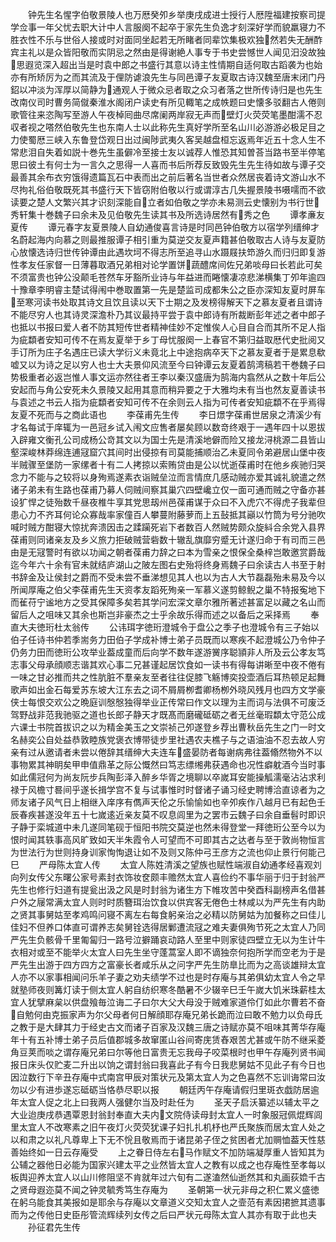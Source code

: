<!-- { "loadSidebar": true } -->
　　钟先生名惺字伯敬景陵人也万厯癸夘乡举庚戌成进士授行人厯陞福建按察司提学佥事一年父忧去职大计中人言服阕不起卒于家先生负逸才刻深好学而貌羸寝力不胜衣性不乐与世俗人接或时对面同坐起若无所睹者同辈饮集极欢独然若失无酬酢宾主礼以是众皆阳敬而实阴忌之然由是得谢絶人事专于书史尝憾世人闻见汨没故独思遐览深入超出当是时袁中郎之书盛行其意以诗主性情期自适何取古蹈袭为也始亦有所矫厉为之而其流及于俚防谑浪先生与同邑谭子友夏取古诗汉魏至唐末闭门丹鉊以冲淡为浑厚以简静为通观人于微众忌者取之众习者落之世所传诗归是也先生改南仪司时曹务简僦秦淮水阁闭户读史有所见輙笔之成帙题曰史懐多驳翻古人倦则歌管往来恣陶写至游人午夜棹囘曲尽席阑两岸寂无声而壁灯火荧荧笔墨酣濡不忍収者视之嗒然伯敬先生也东南人士以此称先生真好学所至名山川必游游必极足目之力使蜀厯三峡入东鲁登岱观日出过闽陟武夷久客吴越盘桓忘返焉年近五十念人生不常悲泪自失着如説十巻先生虽僻冷至接士友以诚荐人惟恐其知曽荅当路书至半停笔思曰彼土有何士为一言久之思得一人喜而书后所荐反致毁先生先生待如故与谭子交最善其余布衣穷饿得遗篇瓦石中表而出之前后著名当世者众然居丧着诗文游山水不尽拘礼俗伯敬既死其书盛行天下皆窃附伯敬以行或谓淳古几失握景陵书嗫嚅而不欲读要之楚人文繁兴其才识刻深能自立者如伯敬之学亦未易测云史懐别为书行世秀轩集十巻魏子曰余未及见伯敬先生读其书及所选诗居然有秀之色
　　谭孝亷友夏传
　　谭元春字友夏景陵人自幼通俊喜言诗是时同邑钟伯敬方以宿学列缙绅才名蔚起海内向慕之则最推服谭子相引重为莫逆交友夏声籍甚伯敬取古人诗与友夏防心放懐选诗归世传钟谭由此遇坎坷不得志所至追寻山水蹑屐扶笻游久而归归即复游性孝友任家督一日薄暮取酒兄弟相对论学置饼蔬醴席间佐兄弟啖母曰长若此可矣不须富贵也钟公没颠毛苍然车牙豁所业诗与年益进而睠懐凄凉悲涕横集丁夘年逾四十豫章李明睿主楚试得闱中巻取置第一先是楚监司成都朱公之臣亦深知友夏时屏车至寒河读书处取其诗文且饮且读以天下士期之及发榜得解天下之慕友夏者且谓诗不能尽穷人也其诗灵深澹朴乃其议最持平尝于袁中郎诗有所裁断彭年述之者中郎子也抵以书报曰爱人者不防其短传世者精神佳妙不定惟俟人心目自合而其所不足人指为疵纇者安知可传不在焉友夏举于乡丁母忧服阕一上春官不第归益取厯代史批阅又手订所为庄子名遇庄已读大学衍义未竟北上中途抱病卒天下之慕友夏者于是累息欷嘘又以为诗之足以穷人也士大夫景仰风流至今曰钟谭云友夏着鹄湾稿若干巻魏子曰势极重者必返岂惟人事文运亦然往者王李以秦汉盛唐为鹄海内翕然从之数十年后公安起而与角公安死未久景陵又起用其意而稍异要之于大雅均未有当也然友夏善读书与袁述之书云人指为疵纇者安知可传不在余则云人指为可传者安知疵纇不在乎焉得友夏不死而与之商此语也
　　李葆甫先生传
　　李日燝字葆甫世居泉之清溪少有才名每试于庠辄为一邑冠乡试入闱文应售者屡矣顾以数竒终艰于一遇年四十以恩拔入辟雍文衡孔公司成杨公竒其文以为国士先是清溪地僻而险又接龙浔桃源二县皆山壑深峻林莽绵连逋冦窟穴其间时出侵掠有司莫能捕顺治乙未夏同令弟避居山堡中夜半贼骤至堡防一家缧者十有二人拷掠以索贿贷由是公以忧逝葆甫时在他乡疾驰归哭念力不能与之较将以身殉焉遂素衣诣贼垒泣而言情庶几感动贼亦爱其诚礼貌遣之然诸子弟未有生路也葆甫乃募人伺贼间察其巢穴四壁巉立仅一面可通而贼之守备亦甚设犷悍之徒殆数千昼夜椎牛享其党思刼州邑葆甫谋于众曰不入虎穴不得虎子我辈但患心力不齐耳何论众寡哉率家僮百人攀蔓附藤萝而上五鼔抵其巓以竹筒为号分驰吹喊时贼方酣寝大惊扰奔溃因击之蹂躏死岩下者数百人然贼势颇众旋紏合余党入县界葆甫则同诸亲友及乡义旅力拒破贼营砦数十辙乱旗靡穷蹙无计遂归命于有司而三邑由是无冦警时有欲以功闻之朝者葆甫力辞之曰本为雪亲之恨保全桑梓岂敢邀赏爵哉迄今年六十余有官未就结庐湖山之陂左图右史殆将终身焉魏子曰余读古人书至于射书辞金及让侯封之爵而不受未尝不垂涕想见其人也以为古人大节磊磊殆未易及今以所闻厚庵之伯父李葆甫先生天资孝友蹈死殉亲一军慕义遂剪鲸鲵之巢不特报寃地下而雈苻宁谧地方之受其保障多矣若其学问宏深文章尔雅所著述甚富足以藏之名山而留后人之咀味又其余也斯岂非豪杰之士乎余故乐得而述之以备后之采择焉
　　奉直大夫徳珩杜太翁传
　　公讳珥字徳珩澄城令于盘公之季子也澄城令有三子始以伯子任诗书仲若季耑务力田伯子学成补博士弟子员既而以寒疾不起澄城公乃令仲子仍务力田而徳珩公攻举业葢成童而后向学不数年遂游黉序聪頴非人所及云公孝友笃志事父母承顔顺志谐其欢心事二兄甚谨起居饮食如一读书有得每讲晰至中夜不倦有一味之甘必推而共之性肮脏不羣亲友至者往往促膝飞觞博奕投壶酒后耳热顿足起舞歌声如出金石每爱苏东坡大江东去之词不屑屑栁耆卿杨栁外晓风残月也四方文学豪侠士每恨交欢公之晩庭训慇慇独得举业正传常曰作文以理为主而词与法俱不可废泛驾野战非范我驰驱之道也长郎子静天才既髙而磨礲砥砺之者无丝毫瑕纇太守范公成六课士书院首拔识之以为精金美玉之文崇祯己夘遂登乡荐出曹秋岳先生之门一时文名赫奕公自处益恭敦睦族党褒衣博带徒步里社遇农夫樵子与之语油油不忍去故人穷亲有过从邀请者未尝以倦辞其缙绅大夫连车盛晏防者每谢病弗往葢翛然物外不以事物累其神眀矣甲申值鼎革之际公慨然曰笃志缥缃弗获遇命也况性癖躭酒今当时事如此儒冠何为尚友阮步兵陶彭泽入醉乡华胥之境聊以卒嵗耳安能操觚濡毫沾沾求利禄于风檐寸晷间乎遂长揖学宫不复与试事惟时时督诸子诵习经史聘博洽直谅者为之师友诸子风气日上相继入庠序有儁声天伦之乐愉愉如也辛夘疾作八越月已有起色壬辰春疾甚遂没年五十七嵗逺近亲友莫不叹息闾里为之罢市云魏子曰余自垂髫时即识子静于栾城道中未几遂同笔砚于恒阳书院交莫逆也然未得登堂一拜徳珩公至今以为恨时闻其轶事高风旷致如天半朱霞令人可望而不可即其古之达者与至于敦尚物恒言为世法行为世则持身训家恂恂退让如不及则又陈仲弓王彦方之流也仰止景行何能己巳
　　严母陈太宜人传
　　太宜人陈姓清溪之望族也赋性端淑自幼通孝经喜观刘向列女传父东曙公家号素封衣饰妆奁颇丰赡然太宜人喜俭约不事华丽于归于封翁严先生也修行妇道有提瓮出汲之风是时封翁为诸生方下帷攻苦中癸酉科副榜声名借甚户外之屦常满太宜人则时时质簪珥治饮食以供宾客无倦色士林咸以为严先生有内助之贤其事舅姑至孝鸡鸣问寝不离左右每食躬亲治之必精以防舅姑为加餐称之曰佳儿佳妇不但养口体直可谓养志矣舅铨选得居鄛遭流冦之难夫妻俱殉节死之太宜人乃同严先生负骸骨千里匍匐归一路号泣擗踊哀动路人至里中则家徒四壁立无以为生计牛衣相对或至不能举火太宜人曰先生坐守蓬蒿室人即不谪独奈何抱所学而空老为于是严先生出游于四方四方之富豪长者咸乐从之问字严先生防臯比而为之高谈雄辩太宜人亦不以家事相闻问乐羊子妻之劝夫绩学不过也是时存庵与其弟俱幼太宜人令之早就塾师夜则篝灯读于侧太宜人躬自纺织寒冬酷暑不少辍辛巳壬午嵗大饥米珠薪桂太宜人犹擘麻枲以供盘飱毎泣诲二子曰尔大父大母没于贼难家道伶仃如此尔曹若不奋自勉何由克振家声为尔父母者何日解顔耶存庵兄弟长跪而泣曰敢不勉力以负母氏之教于是大肆其力于经史古文而诸子百家及汉魏三唐之诗赋亦莫不咀味其菁华存庵年十有五补博士弟子员后值郡城多故窜匿山谷间寄庑赁舂艰苦尤甚或午防不继采菱角豆荚而啖之谓存庵兄弟曰尔等他日富贵无忘我母子咬菜根时也甲午存庵列贤书闻报日床头仅贮麦二升出以饷之谓封翁曰我喜此子有今日我悲舅姑不见此子有今日也因泣数行下辛丑存庵中式南宫甲辰对策状元及第太宜人为之色喜然不忘训诲常曰汝勿以少有进歩遂忘砥砺当恪恭尽职以报
　　朝廷丙午存庵请假归里斑衣戯防居逾年太宜人促之北上曰我两人强健尔当及时赴任为
　　圣天子启沃纂述以辅太平之大业迨庚戌恭遇覃恩封翁封奉直大夫内文院侍读母封太宜人一时象服冠佩焜辉闾里太宜人不改寒素之旧午夜灯火荧荧犹课子妇扎扎机杼也严氏聚族而居太宜人处之以和肃之以礼凡尊卑上下无不恱且敬焉而于诸昆弟子侄之贫困者尤加赒恤葢天性慈善始终如一日云存庵受
　　上之眷日侍左右马作赋文不加防端凝厚重人皆知其为公辅之器他日必能为国家兴建太平之业然皆太宜人之教有以成之也存庵性至孝每以板舆迎养太宜人以山川修阻坚不肯就年过六旬有二遂溘然仙逝然其和丸画荻嫓千古之贤母遐迩莫不闻之钟灵毓秀笃生存庵为
　　圣朝第一状元非母之积仁累义盛徳在躬乌能食其美报如是耶余与存庵以文章道义交知太宜人之壸范有素因捃摭其遗事而为之传他日史臣彤管流辉续列女传之后曰严状元母陈太宜人其亦有取于此也夫
　　孙征君先生传
